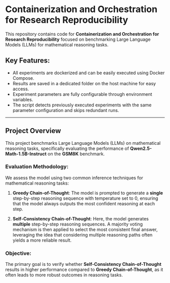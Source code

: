 # Containerization and Orchestration for Research Reproducibility

This repository contains code for **Containerization and Orchestration for Research Reproducibility** focused on benchmarking Large Language Models (LLMs) for mathematical reasoning tasks.

## Key Features:
- All experiments are dockerized and can be easily executed using Docker Compose.
- Results are saved in a dedicated folder on the host machine for easy access.
- Experiment parameters are fully configurable through environment variables.
- The script detects previously executed experiments with the same parameter configuration and skips redundant runs.

---

## Project Overview

This project benchmarks Large Language Models (LLMs) on mathematical reasoning tasks, specifically evaluating the performance of **Qwen2.5-Math-1.5B-Instruct** on the **GSM8K** benchmark.

### Evaluation Methodology:
We assess the model using two common inference techniques for mathematical reasoning tasks:

1. **Greedy Chain-of-Thought**: The model is prompted to generate a **single** step-by-step reasoning sequence with temperature set to 0, ensuring that the model always outputs the most confident reasoning at each step.

2. **Self-Consistency Chain-of-Thought**: Here, the model generates **multiple** step-by-step reasoning sequences. A majority voting mechanism is then applied to select the most consistent final answer, leveraging the idea that considering multiple reasoning paths often yields a more reliable result.

### Objective:
The primary goal is to verify whether **Self-Consistency Chain-of-Thought** results in higher performance compared to **Greedy Chain-of-Thought**, as it often leads to more robust outcomes in reasoning tasks.
